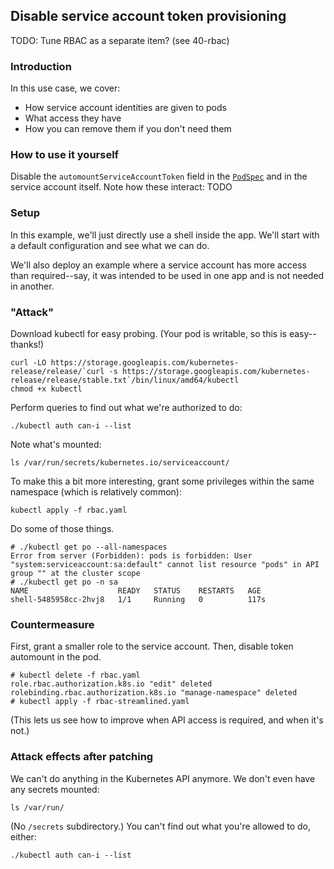 ## Disable service account token provisioning

TODO: Tune RBAC as a separate item? (see 40-rbac)

### Introduction
In this use case, we cover:
 - How service account identities are given to pods
 - What access they have
 - How you can remove them if you don't need them

### How to use it yourself
Disable the `automountServiceAccountToken` field in the [`PodSpec`](https://kubernetes.io/docs/reference/generated/kubernetes-api/v1.15/#podspec-v1-core)
and in the service account itself.
Note how these interact: TODO

### Setup
In this example, we'll just directly use a shell inside the app.
We'll start with a default configuration and see what we can do.

We'll also deploy an example where a service account has more
access than required--say, it was intended to be used in one app
and is not needed in another.

### "Attack"
Download kubectl for easy probing.
(Your pod is writable, so this is easy--thanks!)
```
curl -LO https://storage.googleapis.com/kubernetes-release/release/`curl -s https://storage.googleapis.com/kubernetes-release/release/stable.txt`/bin/linux/amd64/kubectl
chmod +x kubectl
```
<!-- TODO: Switch to base image with curl built in, for convenience.  -->
Perform queries to find out what we're authorized to do:
```
./kubectl auth can-i --list
```
Note what's mounted:
```
ls /var/run/secrets/kubernetes.io/serviceaccount/
```
To make this a bit more interesting, grant some privileges within the same namespace (which is relatively common):
```
kubectl apply -f rbac.yaml
```
Do some of those things.
```
# ./kubectl get po --all-namespaces
Error from server (Forbidden): pods is forbidden: User "system:serviceaccount:sa:default" cannot list resource "pods" in API group "" at the cluster scope
# ./kubectl get po -n sa
NAME                    READY   STATUS    RESTARTS   AGE
shell-5485958cc-2hvj8   1/1     Running   0          117s
```

### Countermeasure
First, grant a smaller role to the service account.
Then, disable token automount in the pod.

```
# kubectl delete -f rbac.yaml
role.rbac.authorization.k8s.io "edit" deleted
rolebinding.rbac.authorization.k8s.io "manage-namespace" deleted
# kubectl apply -f rbac-streamlined.yaml
```

(This lets us see how to improve when API access is required,
and when it's not.)

### Attack effects after patching
We can't do anything in the Kubernetes API anymore.
We don't even have any secrets mounted:
```
ls /var/run/
```
(No `/secrets` subdirectory.)
You can't find out what you're allowed to do, either:
```
./kubectl auth can-i --list
```
